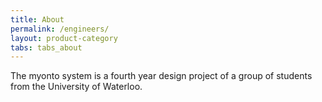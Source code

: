 ```yaml
---
title: About
permalink: /engineers/
layout: product-category
tabs: tabs_about
---
```

The myonto system is a fourth year design project of a group of students from the University of Waterloo.